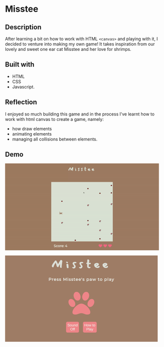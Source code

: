 # Misstee 



## Description
After learning a bit on how to work with HTML ``` <canvas> ``` and playing with it, I decided to venture into making my own game! It takes inspiration from our lovely and sweet one ear cat Misstee and her love for shrimps.

## Built with
- HTML
- CSS 
- Javascript. 

## Reflection

I enjoyed so much building this game and in the process I've learnt how to work with html canvas to create a game, namely:
- how draw elements
- animating elements
- managing all collisions between elements.

## Demo

![Demo](demo.gif)

![img2](img2.png)

